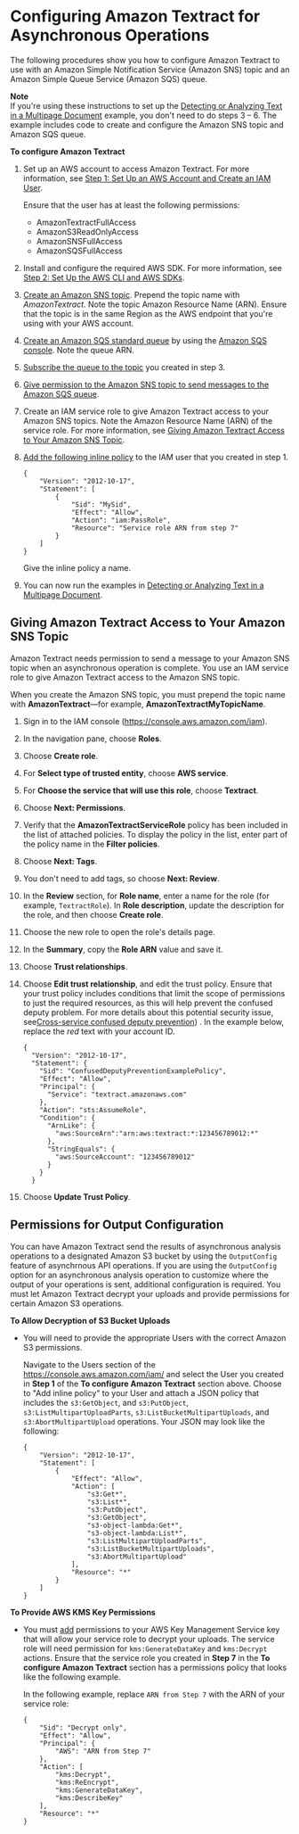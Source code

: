 # Configuring Amazon Textract for Asynchronous Operations<a name="api-async-roles"></a>

The following procedures show you how to configure Amazon Textract to use with an Amazon Simple Notification Service \(Amazon SNS\) topic and an Amazon Simple Queue Service \(Amazon SQS\) queue\.

**Note**  
If you're using these instructions to set up the [Detecting or Analyzing Text in a Multipage Document](async-analyzing-with-sqs.md) example, you don't need to do steps 3 – 6\. The example includes code to create and configure the Amazon SNS topic and Amazon SQS queue\.

**To configure Amazon Textract**

1. Set up an AWS account to access Amazon Textract\. For more information, see [Step 1: Set Up an AWS Account and Create an IAM User](setting-up.md)\.

   Ensure that the user has at least the following permissions:
   + AmazonTextractFullAccess
   + AmazonS3ReadOnlyAccess
   + AmazonSNSFullAccess
   + AmazonSQSFullAccess

1. Install and configure the required AWS SDK\. For more information, see [Step 2: Set Up the AWS CLI and AWS SDKs](setup-awscli-sdk.md)\. 

1. [Create an Amazon SNS topic](https://docs.aws.amazon.com/sns/latest/dg/sns-tutorial-create-topic.html)\. Prepend the topic name with *AmazonTextract*\. Note the topic Amazon Resource Name \(ARN\)\. Ensure that the topic is in the same Region as the AWS endpoint that you're using with your AWS account\.

1. [Create an Amazon SQS standard queue](https://docs.aws.amazon.com/AWSSimpleQueueService/latest/SQSDeveloperGuide/sqs-create-queue.html) by using the [Amazon SQS console](https://console.aws.amazon.com/sqs/)\. Note the queue ARN\.

1. [Subscribe the queue to the topic](https://docs.aws.amazon.com/AWSSimpleQueueService/latest/SQSDeveloperGuide/sqs-subscribe-queue-sns-topic.html) you created in step 3\.

1. [Give permission to the Amazon SNS topic to send messages to the Amazon SQS queue](https://docs.aws.amazon.com/sns/latest/dg/subscribe-sqs-queue-to-sns-topic.html)\.

1. Create an IAM service role to give Amazon Textract access to your Amazon SNS topics\. Note the Amazon Resource Name \(ARN\) of the service role\. For more information, see [Giving Amazon Textract Access to Your Amazon SNS Topic](#api-async-roles-all-topics)\.

1. [ Add the following inline policy](https://docs.aws.amazon.com/IAM/latest/UserGuide/access_policies_manage-attach-detach.html#embed-inline-policy-console) to the IAM user that you created in step 1\. 

   ```
   {
       "Version": "2012-10-17",
       "Statement": [
           {
               "Sid": "MySid",
               "Effect": "Allow",
               "Action": "iam:PassRole",
               "Resource": "Service role ARN from step 7"
           }
       ]
   }
   ```

   Give the inline policy a name\.

1. You can now run the examples in [Detecting or Analyzing Text in a Multipage Document](async-analyzing-with-sqs.md)\.

## Giving Amazon Textract Access to Your Amazon SNS Topic<a name="api-async-roles-all-topics"></a>

Amazon Textract needs permission to send a message to your Amazon SNS topic when an asynchronous operation is complete\. You use an IAM service role to give Amazon Textract access to the Amazon SNS topic\. 

 When you create the Amazon SNS topic, you must prepend the topic name with **AmazonTextract**—for example, **AmazonTextractMyTopicName**\. 

1. Sign in to the IAM console \([https://console\.aws\.amazon\.com/iam](https://console.aws.amazon.com/iam)\)\.

1. In the navigation pane, choose **Roles**\.

1. Choose **Create role**\.

1. For **Select type of trusted entity**, choose **AWS service**\. 

1. For **Choose the service that will use this role**, choose **Textract**\.

1. Choose **Next: Permissions**\.

1. Verify that the **AmazonTextractServiceRole** policy has been included in the list of attached policies\. To display the policy in the list, enter part of the policy name in the **Filter policies**\.

1. Choose **Next: Tags**\.

1. You don't need to add tags, so choose **Next: Review**\.

1. In the **Review** section, for **Role name**, enter a name for the role \(for example, `TextractRole`\)\. In **Role description**, update the description for the role, and then choose **Create role**\.

1. Choose the new role to open the role's details page\.

1. In the **Summary**, copy the **Role ARN** value and save it\.

1. Choose **Trust relationships**\.

1. Choose **Edit trust relationship**, and edit the trust policy\. Ensure that your trust policy includes conditions that limit the scope of permissions to just the required resources, as this will help prevent the confused deputy problem\. For more details about this potential security issue, see[Cross\-service confused deputy prevention](cross-service-confused-deputy-prevention.md)\) \. In the example below, replace the *red* text with your account ID\.

   ```
   {
     "Version": "2012-10-17",
     "Statement": {
       "Sid": "ConfusedDeputyPreventionExamplePolicy",
       "Effect": "Allow",
       "Principal": {
         "Service": "textract.amazonaws.com"
       },
       "Action": "sts:AssumeRole",
       "Condition": {
         "ArnLike": {
           "aws:SourceArn":"arn:aws:textract:*:123456789012:*"
         },
         "StringEquals": {
           "aws:SourceAccount": "123456789012"
         }
       }
     }
   ```

1. Choose **Update Trust Policy**\.

## Permissions for Output Configuration<a name="async-output-config"></a>

You can have Amazon Textract send the results of asynchronous analysis operations to a designated Amazon S3 bucket by using the `OutputConfig` feature of asynchrnous API operations\. If you are using the `OutputConfig` option for an asynchronous analysis operation to customize where the output of your operations is sent, additional configuration is required\. You must let Amazon Textract decrypt your uploads and provide permissions for certain Amazon S3 operations\.

**To Allow Decryption of S3 Bucket Uploads**
+ You will need to provide the appropriate Users with the correct Amazon S3 permissions\. 

  Navigate to the Users section of the [https://console\.aws\.amazon\.com/iam/](https://console.aws.amazon.com/iam/) and select the User you created in **Step 1** of the **To configure Amazon Textract** section above\. Choose to "Add inline policy" to your User and attach a JSON policy that includes the `s3:GetObject`, and `s3:PutObject`, `s3:ListMultipartUploadParts`, `s3:ListBucketMultipartUploads`, and `s3:AbortMultipartUpload` operations\. Your JSON may look like the following:

  ```
  {
      "Version": "2012-10-17",
      "Statement": [
          {
              "Effect": "Allow",
              "Action": [
                  "s3:Get*",
                  "s3:List*",
                  "s3:PutObject",
                  "s3:GetObject",
                  "s3-object-lambda:Get*",
                  "s3-object-lambda:List*",
                  "s3:ListMultipartUploadParts",
                  "s3:ListBucketMultipartUploads",
                  "s3:AbortMultipartUpload"
              ],
              "Resource": "*"
          }
      ]
  }
  ```

**To Provide AWS KMS Key Permissions**
+ You must [add](https://docs.aws.amazon.com/kms/latest/developerguide/key-policy-modifying.html#key-policy-modifying-how-to-console-policy-view) permissions to your AWS Key Management Service key that will allow your service role to decrypt your uploads\. The service role will need permission for `kms:GenerateDataKey` and `kms:Decrypt` actions\. Ensure that the service role you created in **Step 7** in the **To configure Amazon Textract** section has a permissions policy that looks like the following example\. 

  In the following example, replace `ARN from Step 7` with the ARN of your service role:

  ```
  {
      "Sid": "Decrypt only",
      "Effect": "Allow",
      "Principal": {
          "AWS": "ARN from Step 7"
      },
      "Action": [
          "kms:Decrypt",
          "kms:ReEncrypt",
          "kms:GenerateDataKey",
          "kms:DescribeKey"
      ],
      "Resource": "*"
  }
  ```

